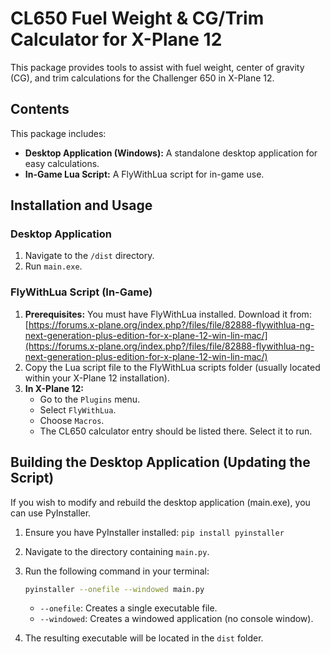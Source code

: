 # CL650 Fuel Weight & CG/Trim Calculator for X-Plane 12

This package provides tools to assist with fuel weight, center of gravity (CG), and trim calculations for the Challenger 650 in X-Plane 12.

## Contents

This package includes:

*   **Desktop Application (Windows):** A standalone desktop application for easy calculations.
*   **In-Game Lua Script:** A FlyWithLua script for in-game use.

## Installation and Usage

### Desktop Application

1.  Navigate to the `/dist` directory.
2.  Run `main.exe`.

### FlyWithLua Script (In-Game)

1.  **Prerequisites:** You must have FlyWithLua installed.  Download it from: [https://forums.x-plane.org/index.php?/files/file/82888-flywithlua-ng-next-generation-plus-edition-for-x-plane-12-win-lin-mac/](https://forums.x-plane.org/index.php?/files/file/82888-flywithlua-ng-next-generation-plus-edition-for-x-plane-12-win-lin-mac/)
2.  Copy the Lua script file to the FlyWithLua scripts folder (usually located within your X-Plane 12 installation).
3.  **In X-Plane 12:**
    *   Go to the `Plugins` menu.
    *   Select `FlyWithLua`.
    *   Choose `Macros`.
    *   The CL650 calculator entry should be listed there. Select it to run.

## Building the Desktop Application (Updating the Script)

If you wish to modify and rebuild the desktop application (main.exe), you can use PyInstaller.

1.  Ensure you have PyInstaller installed: `pip install pyinstaller`
2.  Navigate to the directory containing `main.py`.
3.  Run the following command in your terminal:

    ```bash
    pyinstaller --onefile --windowed main.py
    ```

    *   `--onefile`: Creates a single executable file.
    *   `--windowed`:  Creates a windowed application (no console window).

4.  The resulting executable will be located in the `dist` folder.